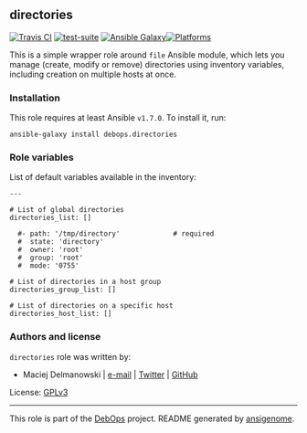 ## directories

[![Travis CI](https://secure.travis-ci.org/debops/ansible-directories.png)](http://travis-ci.org/debops/ansible-directories) [![test-suite](http://img.shields.io/badge/test--suite-ansible--directories-blue.svg)](https://github.com/debops/test-suite/tree/master/ansible-directories/) [![Ansible Galaxy](http://img.shields.io/badge/galaxy-debops.directories-660198.svg)](https://galaxy.ansible.com/list#/roles/1560)[![Platforms](http://img.shields.io/badge/platforms-debian%20|%20ubuntu-lightgrey.svg)](#)

This is a simple wrapper role around `file` Ansible module, which lets you
manage (create, modify or remove) directories using inventory variables,
including creation on multiple hosts at once.


### Installation

This role requires at least Ansible `v1.7.0`. To install it, run:

    ansible-galaxy install debops.directories






### Role variables

List of default variables available in the inventory:

    ---
    
    # List of global directories
    directories_list: []
    
      #- path: '/tmp/directory'             # required
      #  state: 'directory'
      #  owner: 'root'
      #  group: 'root'
      #  mode: '0755'
    
    # List of directories in a host group
    directories_group_list: []
    
    # List of directories on a specific host
    directories_host_list: []




### Authors and license

`directories` role was written by:

- Maciej Delmanowski | [e-mail](mailto:drybjed@gmail.com) | [Twitter](https://twitter.com/drybjed) | [GitHub](https://github.com/drybjed)

License: [GPLv3](https://tldrlegal.com/license/gnu-general-public-license-v3-(gpl-3))

***

This role is part of the [DebOps](http://debops.org/) project. README generated by [ansigenome](https://github.com/nickjj/ansigenome/).
